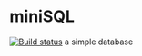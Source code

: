 # miniSQL
[![Build status](https://ci.appveyor.com/api/projects/status/vevt2c4ha64ckv61/branch/main?svg=true)](https://ci.appveyor.com/project/JianingWang43/minisql/branch/main)
a simple database
